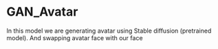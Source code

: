 # GAN_Avatar
In this model we are generating avatar using Stable diffusion (pretrained model). And swapping avatar face with our face
